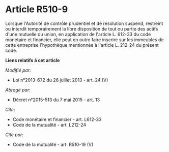 # Article R510-9

Lorsque l'Autorité de contrôle prudentiel et de résolution suspend, restreint ou interdit temporairement la libre disposition
de tout ou partie des actifs d'une mutuelle ou union, en application de l'article L. 612-33 du code monétaire et financier,
elle peut en outre faire inscrire sur les immeubles de cette entreprise l'hypothèque mentionnée à l'article L. 212-24 du
présent code.

**Liens relatifs à cet article**

_Modifié par_:

  - Loi n°2013-672 du 26 juillet 2013 - art. 24 (V)

_Abrogé par_:

  - Décret n°2015-513 du 7 mai 2015 - art. 13

_Cite_:

  - Code monétaire et financier - art. L612-33
  - Code de la mutualité - art. L212-24

_Cité par_:

  - Code de la mutualité - art. R510-19 (V)
